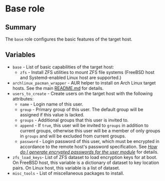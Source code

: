 # Base role

## Summary

The `base` role configures the basic features of the target host.

## Variables

* `base` - List of basic capabilities of the target host:
  * `zfs` - Install ZFS utilities to mount ZFS file systems (FreeBSD
    host and Systemd-enabled Linux host are supported.)
* `archlinux_pacman_wrapper` - AUR helper to install on Arch Linux
  target hosts.  See the main [README.md](../README.md) for details.
* `users_to_create` - Create users on the target host with the
  following attributes:
  * `name` - Login name of this user.
  * `group` - Primary group of this user.  The default group will be
    assigned if this value is lacked.
  * `groups` - Additional groups that this user is invited to.
  * `append` - If `true`, this user will be invited to `groups` in
    addition to current groups, otherwise this user will be a member of
    only groups in `groups` and will be excluded from current groups.
  * `password` - Login password of this user, which must be encrypted
    in accordance to the remote host's password specification.  See
    _[How do I generate encrypted passwords for the user module][]_ for
    details.
* `zfs_load_keys`- List of ZFS dataset to load encryption keys for
  at boot.  On FreeBSD host, this variable is a dictionary of dataset
  to key location pairs.  On Linux host, this variable is a list of
  dataset.
* `misc_tools` - List of miscellaneous packages to install.

[How do I generate encrypted passwords for the user module]:
  https://docs.ansible.com/ansible/latest/reference_appendices/faq.html#how-do-i-generate-encrypted-passwords-for-the-user-module
